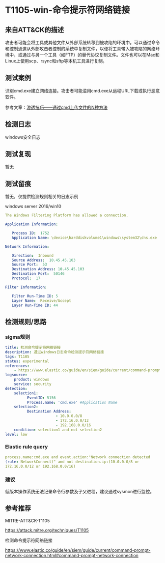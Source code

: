 # T1105-win-命令提示符网络链接

## 来自ATT&CK的描述

攻击者可能会将工具或其他文件从外部系统转移到被攻陷的环境中。可以通过命令和控制通道从外部攻击者控制的系统中复制文件，以便将工具带入被攻陷的网络环境中，或通过与另一个工具（如FTP）的替代协议复制文件。文件也可以在Mac和Linux上使用scp、rsync和sftp等本机工具进行复制。

## 测试案例

识别cmd.exe建立网络连接。攻击者可能滥用cmd.exe从远程URL下载或执行恶意软件。

参考文章：[渗透技巧——通过cmd上传文件的N种方法](https://www.secpulse.com/archives/44450.html)

## 检测日志

windows安全日志

## 测试复现

暂无

## 测试留痕

暂无，仅提供检测规则相关的日志示例

windows server 2016/win10

```yml
The Windows Filtering Platform has allowed a connection.

Application Information:

   Process ID:  1752
   Application Name: \device\harddiskvolume1\windows\system32\dns.exe

Network Information:

   Direction:  Inbound
   Source Address:  10.45.45.103
   Source Port:  53
   Destination Address: 10.45.45.103
   Destination Port:  50146
   Protocol:  17

Filter Information:

   Filter Run-Time ID: 5
   Layer Name:  Receive/Accept
   Layer Run-Time ID: 44
```

## 检测规则/思路

### sigma规则

```yml
title: 检测命令提示符网络链接
description: 通过windows日志命令检测提示符网络链接
tags: T1105
status: experimental
references:
    - https://www.elastic.co/guide/en/siem/guide/current/command-prompt-network-connection.html#command-prompt-network-connection
logsource:
    product: windows
    service: security
detection:
    selection1:
          EventID: 5156
          Process.name: 'cmd.exe' #Application Name
    selection2:
          Destination Address:
                       - 10.0.0.0/8
                       - 172.16.0.0/12
                       - 192.168.0.0/16
    condition: selection1 and not selection2
level: low
```

### Elastic rule query

```yml
process.name:cmd.exe and event.action:"Network connection detected
(rule: NetworkConnect)" and not destination.ip:(10.0.0.0/8 or
172.16.0.0/12 or 192.168.0.0/16)
```

### 建议

低版本操作系统无法记录命令行参数及子父进程，建议通过sysmon进行监控。

## 参考推荐

MITRE-ATT&CK-T1105

<https://attack.mitre.org/techniques/T1105>

检测命令提示符网络链接

<https://www.elastic.co/guide/en/siem/guide/current/command-prompt-network-connection.html#command-prompt-network-connection>